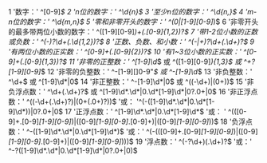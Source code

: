 1 '数字：'
   ^[0-9]*$
 2 'n位的数字：'
   ^\d{n}$
 3 '至少n位的数字：'
   ^\d{n,}$
 4 'm-n位的数字：'
   ^\d{m,n}$
 5 '零和非零开头的数字：'
   ^(0|[1-9][0-9]*)$
 6 '非零开头的最多带两位小数的数字：'
   ^([1-9][0-9]*)+(.[0-9]{1,2})?$
 7 '带1-2位小数的正数或负数：'
   ^(\-)?\d+(\.\d{1,2})?$
 8 '正数、负数、和小数：'
   ^(\-|\+)?\d+(\.\d+)?$
 9 '有两位小数的正实数：'
   ^[0-9]+(.[0-9]{2})?$
10 '有1~3位小数的正实数：'
   ^[0-9]+(.[0-9]{1,3})?$
11 '非零的正整数：'
   ^[1-9]\d*$ 或 ^([1-9][0-9]*){1,3}$ 或 ^\+?[1-9][0-9]*$
12 '非零的负整数：'
   ^\-[1-9][]0-9"*$ 或 ^-[1-9]\d*$
13 '非负整数：'
   ^\d+$ 或 ^[1-9]\d*|0$
14 '非正整数：'
   ^-[1-9]\d*|0$ 或 ^((-\d+)|(0+))$
15 '非负浮点数：'
   ^\d+(\.\d+)?$ 或 ^[1-9]\d*\.\d*|0\.\d*[1-9]\d*|0?\.0+|0$
16 '非正浮点数：'
   ^((-\d+(\.\d+)?)|(0+(\.0+)?))$
   '或： '^(-([1-9]\d*\.\d*|0\.\d*[1-9]\d*))|0?\.0+|0$
17 '正浮点数：'
   ^[1-9]\d*\.\d*|0\.\d*[1-9]\d*$
   '或： '
   ^(([0-9]+\.[0-9]*[1-9][0-9]*)|([0-9]*[1-9][0-9]*\.[0-9]+)|([0-9]*[1-9][0-9]*))$
18 '负浮点数：'
   ^-([1-9]\d*\.\d*|0\.\d*[1-9]\d*)$
   '或：'
   ^(-(([0-9]+\.[0-9]*[1-9][0-9]*)|([0-9]*[1-9][0-9]*\.[0-9]+)|([0-9]*[1-9][0-9]*)))$
19 '浮点数：'
   ^(-?\d+)(\.\d+)?$
   '或：' ^-?([1-9]\d*\.\d*|0\.\d*[1-9]\d*|0?\.0+|0)$